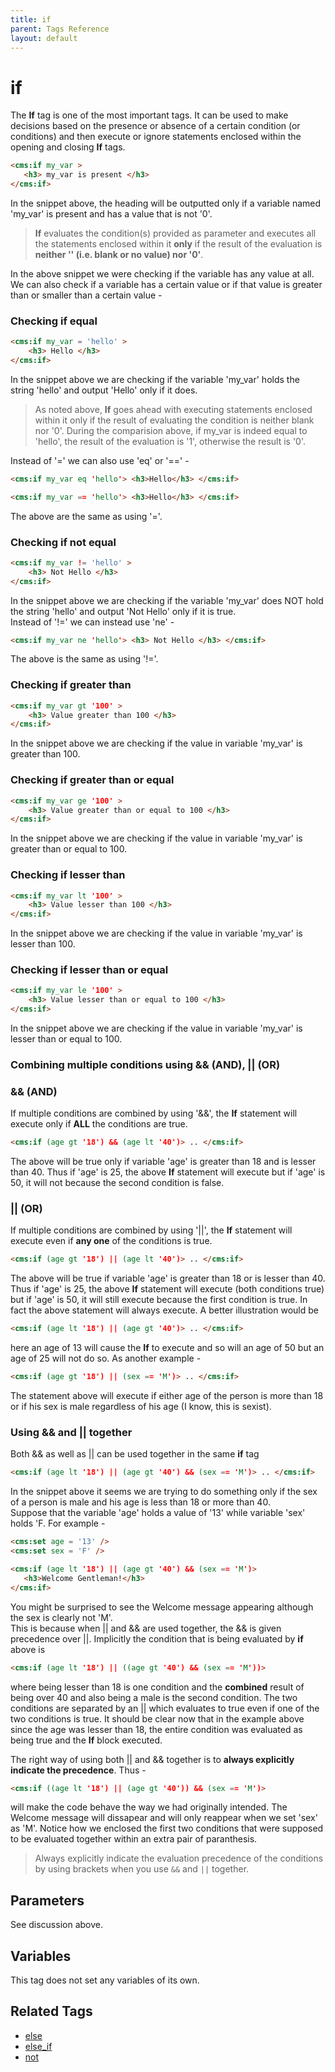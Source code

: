 ```yaml
---
title: if
parent: Tags Reference
layout: default
---
```


# if

The **If** tag is one of the most important tags. It can be used to make decisions based on the presence or absence of a certain condition (or conditions) and then execute or ignore statements enclosed within the opening and closing **If** tags.

```html
<cms:if my_var >
   <h3> my_var is present </h3>
</cms:if>
```

In the snippet above, the heading will be outputted only if a variable named 'my_var' is present and has a value that is not '0'.

> **If** evaluates the condition(s) provided as parameter and executes all the statements enclosed within it **only** if the result of the evaluation is **neither '' (i.e. blank or no value) nor '0'**.

In the above snippet we were checking if the variable has any value at all. We can also check if a variable has a certain value or if that value is greater than or smaller than a certain value -

### Checking if equal

```html
<cms:if my_var = 'hello' >
    <h3> Hello </h3>
</cms:if>
```

In the snippet above we are checking if the variable 'my_var' holds the string 'hello' and output 'Hello' only if it does.

> As noted above, **If** goes ahead with executing statements enclosed within it only if the result of evaluating the condition is neither blank nor '0'. During the comparision above, if my_var is indeed equal to 'hello', the result of the evaluation is '1', otherwise the result is '0'.

Instead of '=' we can also use 'eq' or '==' -

```html
<cms:if my_var eq 'hello'> <h3>Hello</h3> </cms:if>
```

```html
<cms:if my_var == 'hello'> <h3>Hello</h3> </cms:if>
```

The above are the same as using '='.

### Checking if not equal

```html
<cms:if my_var != 'hello' >
    <h3> Not Hello </h3>
</cms:if>
```

In the snippet above we are checking if the variable 'my_var' does NOT hold the string 'hello' and output 'Not Hello' only if it is true.<br/>
Instead of '!=' we can instead use 'ne' -

```html
<cms:if my_var ne 'hello'> <h3> Not Hello </h3> </cms:if>
```

The above is the same as using '!='.

### Checking if greater than

```html
<cms:if my_var gt '100' >
    <h3> Value greater than 100 </h3>
</cms:if>
```

In the snippet above we are checking if the value in variable 'my_var' is greater than 100\.

### Checking if greater than or equal

```html
<cms:if my_var ge '100' >
    <h3> Value greater than or equal to 100 </h3>
</cms:if>
```

In the snippet above we are checking if the value in variable 'my_var' is greater than or equal to 100\.

### Checking if lesser than

```html
<cms:if my_var lt '100' >
    <h3> Value lesser than 100 </h3>
</cms:if>
```

In the snippet above we are checking if the value in variable 'my_var' is lesser than 100\.

### Checking if lesser than or equal

```html
<cms:if my_var le '100' >
    <h3> Value lesser than or equal to 100 </h3>
</cms:if>
```

In the snippet above we are checking if the value in variable 'my_var' is lesser than or equal to 100\.

### Combining multiple conditions using && (AND), || (OR)

### && (AND)

If multiple conditions are combined by using '&&', the **If** statement will execute only if **ALL** the conditions are true.

```html
<cms:if (age gt '18') && (age lt '40')> .. </cms:if>
```

The above will be true only if variable 'age' is greater than 18 and is lesser than 40\. Thus if 'age' is 25, the above **If** statement will execute but if 'age' is 50, it will not because the second condition is false.

### || (OR)

If multiple conditions are combined by using '||', the **If** statement will execute even if **any one** of the conditions is true.

```html
<cms:if (age gt '18') || (age lt '40')> .. </cms:if>
```

The above will be true if variable 'age' is greater than 18 or is lesser than 40\. Thus if 'age' is 25, the above **If** statement will execute (both conditions true) but if 'age' is 50, it will still execute because the first condition is true. In fact the above statement will always execute. A better illustration would be

```html
<cms:if (age lt '18') || (age gt '40')> .. </cms:if>
```

here an age of 13 will cause the **If** to execute and so will an age of 50 but an age of 25 will not do so. As another example -

```html
<cms:if (age gt '18') || (sex == 'M')> .. </cms:if>
```

The statement above will execute if either age of the person is more than 18 or if his sex is male regardless of his age (I know, this is sexist).

### Using && and || together

Both && as well as || can be used together in the same **if** tag

```html
<cms:if (age lt '18') || (age gt '40') && (sex == 'M')> .. </cms:if>
```

In the snippet above it seems we are trying to do something only if the sex of a person is male and his age is less than 18 or more than 40\.<br/>
Suppose that the variable 'age' holds a value of '13' while variable 'sex' holds 'F. For example -

```html
<cms:set age = '13' />
<cms:set sex = 'F' />

<cms:if (age lt '18') || (age gt '40') && (sex == 'M')>
   <h3>Welcome Gentleman!</h3>
</cms:if>
```

You might be surprised to see the Welcome message appearing although the sex is clearly not 'M'.<br/>
This is because when || and && are used together, the && is given precedence over ||. Implicitly the condition that is being evaluated by **if** above is

```html
<cms:if (age lt '18') || ((age gt '40') && (sex == 'M'))>
```

where being lesser than 18 is one condition and the **combined** result of being over 40 and also being a male is the second condition. The two conditions are separated by an || which evaluates to true even if one of the two conditions is true. It should be clear now that in the example above since the age was lesser than 18, the entire condition was evaluated as being true and the **If** block executed.

The right way of using both || and && together is to **always explicitly indicate the precedence**. Thus -

```html
<cms:if ((age lt '18') || (age gt '40')) && (sex == 'M')>
```

will make the code behave the way we had originally intended. The Welcome message will dissapear and will only reappear when we set 'sex' as 'M'. Notice how we enclosed the first two conditions that were supposed to be evaluated together within an extra pair of paranthesis.

> Always explicitly indicate the evaluation precedence of the conditions by using brackets when you use `&&` and `||` together.

## Parameters

See discussion above.

## Variables

This tag does not set any variables of its own.

## Related Tags

* [else](./else.html)
* [else_if](./else_if.html)
* [not](./not.html)
